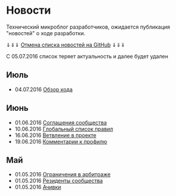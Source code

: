 # Новости
Технический микроблог разработчиков, ожидается публикация "новостей" о ходе разработки.

⇓⇓⇓ [Отмена списка новостей на GitHub](20160705-Отмена-списка-новостей-на-GitHub.md) ⇓⇓⇓

С 05.07.2016 список теряет актуальность и далее будет удален


## Июль
+ 04.07.2016 [Обзор кода](https://github.com/tebaly/freedomsex/blob/news/doc/news/20160704-Обзор-кода.md)

## Июнь 
+ 01.06.2016 [Соглашения сообщества](https://github.com/tebaly/freedomsex/blob/news/doc/news/20160601-Соглашения-сообщества.md)
+ 10.06.2016 [Глобальный список правил](https://github.com/tebaly/freedomsex/blob/news/doc/news/20160610-Глобальный-список-правил.md)
+ 16.06.2016 [Ветвление в проекте](https://github.com/tebaly/freedomsex/blob/news/doc/news/20160616-Ветки.md)
+ 19.06.2016 [Комментарии к профилю](https://github.com/tebaly/freedomsex/blob/news/doc/news/20160619-Комментарии-к-профилю.md)

## Май
+ 01.05.2016 [Ограничения в арбитраже](https://github.com/tebaly/freedomsex/blob/news/doc/news/20160501-1-Ограничения-в-арбитраже.md)
+ 01.05.2016 [Резиденты сообщества](https://github.com/tebaly/freedomsex/blob/news/doc/news/20160501-2-Резиденты-сообщества.md) 
+ 01.05.2016 [Ачивки](https://github.com/tebaly/freedomsex/blob/news/doc/news/20160501-3-Ачивки.md)
